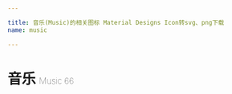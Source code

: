 ```yaml
---

title: 音乐(Music)的相关图标 Material Designs Icon转svg、png下载
name: music

---
```


# 音乐  <small style="font-size: 60%;font-weight: 100">Music <span class="badge-secondary badge">66</span> </small>

<search tag="music" :max="0"/>

